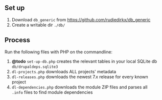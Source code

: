Set up
---

1. Download `db_generic` from https://github.com/rudiedirkx/db_generic
2. Create a writable dir `./db/`

Process
---

Run the following files with PHP on the commandline:

1. **@todo** `set-up-db.php` creates the relevant tables in your local SQLite db `db/drupaldeps.sqlite3`
2. `dl-projects.php` downloads ALL projects' metadata
3. `dl-releases.php` downloads the newest 7.x release for every known project
4. `dl-dependencies.php` downloads the module ZIP files and parses all `.info` files
   to find module dependencies

